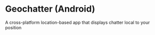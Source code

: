 # Geochatter (Android)
A cross-platform location-based app that displays chatter local to your position
